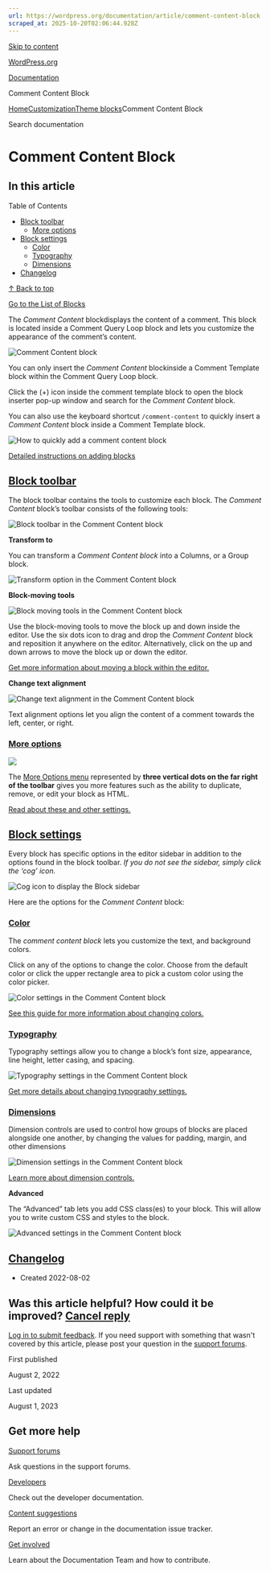 ```yaml
---
url: https://wordpress.org/documentation/article/comment-content-block
scraped_at: 2025-10-20T02:06:44.928Z
---
```


[Skip to content](https://wordpress.org/documentation/article/comment-content-block/#wp--skip-link--target)

[WordPress.org](https://wordpress.org/)

[Documentation](https://wordpress.org/documentation)

Comment Content Block

[Home](https://wordpress.org/documentation)[Customization](https://wordpress.org/documentation/customization/)[Theme blocks](https://wordpress.org/documentation/category/theme-blocks/)Comment Content Block

Search documentation

# Comment Content Block

## In this article

Table of Contents

- [Block toolbar](https://wordpress.org/documentation/article/comment-content-block/#block-toolbar)
  - [More options](https://wordpress.org/documentation/article/comment-content-block/#more-options)
- [Block settings](https://wordpress.org/documentation/article/comment-content-block/#block-settings)
  - [Color](https://wordpress.org/documentation/article/comment-content-block/#color)
  - [Typography](https://wordpress.org/documentation/article/comment-content-block/#typography)
  - [Dimensions](https://wordpress.org/documentation/article/comment-content-block/#dimensions)
- [Changelog](https://wordpress.org/documentation/article/comment-content-block/#changelog)

[↑ Back to top](https://wordpress.org/documentation/article/comment-content-block/#wp--skip-link--target)

[Go to the List of Blocks](https://wordpress.org/documentation/article/blocks/)

The _Comment Content_ blockdisplays the content of a comment. This block is located inside a Comment Query Loop block and lets you customize the appearance of the comment’s content.

![Comment Content block ](https://lh4.googleusercontent.com/gRVTZXXPLxClT3RVGZigJ6WWC46zNET1ksAOcXUBnT0Z3DC4lkedLbmczFHnIR6IF560dQ9BstdJBwGfHon-aYAMx_pAgs-vi-Qsxp7v_85zM6NaGo1kIOkGyjSbwsisfTXJQP1kUp2avO6TQ9XXMQ)

You can only insert the _Comment Content_ blockinside a Comment Template block within the Comment Query Loop block.

Click the (+) icon inside the comment template block to open the block inserter pop-up window and search for the _Comment Content_ block.

You can also use the keyboard shortcut `/comment-content` to quickly insert a _Comment Content_ block inside a Comment Template block.

![How to quickly add a comment content block](https://lh4.googleusercontent.com/LUnzsLp8MFXxxkEfIQOHs_Cojx4HDVjYYOLxqALmBMsm1voVAi4iOuebWxXsfiDyqPafeljB7LXlU2JiMkuy-992rwa189SV2WD3ZcYGUqNBXCcij1OG6KTAO7KZecxdxWbuzhWT9rE-bgn1pb_axQ)

[Detailed instructions on adding blocks](https://wordpress.org/documentation/article/adding-a-new-block/)

## [Block toolbar](https://wordpress.org/documentation/article/comment-content-block/\#block-toolbar)

The block toolbar contains the tools to customize each block. The _Comment Content_ block’s toolbar consists of the following tools:

![Block toolbar in the Comment Content block](https://lh4.googleusercontent.com/l72u01JXFOM9V9tjSKIZknNfKFWVy4cL_bOv1sEo0JnZStNYfQtTc3E9qbEMBniDB8DuvoO9jx4hnN6fpKe0A6sQeQXlApL1H-8iiZsbrlP_RpNyB3PiQQlbf3wiHh4CfZ4LXLX2xjTrrFvvyNbt1w)

**Transform to**

You can transform a _Comment Content block_ into a Columns, or a Group block.

![Transform option in the Comment Content block](https://wordpress.org/documentation/files/2022/08/Screen-Shot-2022-08-02-at-10.18.42-AM.png)

**Block-moving tools**

![Block moving tools in the Comment Content block](https://lh5.googleusercontent.com/QiaaQsKqM6rPaHKRuBHFEAzS6QiqyBpytzh0KMCM6j9a7CKKTu_4lKBkDYKIuEdXExIhCWUy6p-sZegC5ARXyeV2IUtT7hshKaUo4vfrWkp1kDmZptodY_MYsQL33wStuxX2xgDhgeaZwrfeibtXxQ)

Use the block-moving tools to move the block up and down inside the editor. Use the six dots icon to drag and drop the _Comment Content_ block and reposition it anywhere on the editor. Alternatively, click on the up and down arrows to move the block up or down the editor.

[Get more information about moving a block within the editor.](https://wordpress.org/documentation/article/moving-blocks/)

**Change text alignment**

![Change text alignment in the Comment Content block](https://lh3.googleusercontent.com/rVoBlzCsyBk4lvQTSuCuvW91Hww3va24sU3JFcyCKyc34_p5hAoBM7o_e8Bhu34c1ieNjx47qmLXQxNa4jZAFGnF3aQD8obmU1v-Uw-OzYADh8Lb0_NmtpmPgaXK3QG89Z4h3kRBSOo4WcWndr4xcw)

Text alignment options let you align the content of a comment towards the left, center, or right.

### [More options](https://wordpress.org/documentation/article/comment-content-block/\#more-options)

![](https://lh5.googleusercontent.com/dHwOyTZ-Dm3GhxUDu4yugKgKkvW-LJEXxO3_NFxB1BJ1No84KlzwUtuM5Q3Dvf9OuVswDXiixyzG0ee-LEpdjWl5J6yQP147jg-1qEYShvA_l3eKhArLlRpl4ysu5A7weWlX3y6MFMt3NduFF3k00A)

The [More Options menu](https://wordpress.org/documentation/article/more-options) represented by **three vertical dots on the far right of the toolbar** gives you more features such as the ability to duplicate, remove, or edit your block as HTML.

[Read about these and other settings.](https://wordpress.org/documentation/article/more-options/)

## [Block settings](https://wordpress.org/documentation/article/comment-content-block/\#block-settings)

Every block has specific options in the editor sidebar in addition to the options found in the block toolbar. _If you do not see the sidebar, simply click the ‘cog’ icon._

![Cog icon to display the Block sidebar](https://wordpress.org/documentation/files/2022/06/Screen-Shot-2022-06-23-at-9.39.34-AM.png)

Here are the options for the _Comment Content_ block:

### [Color](https://wordpress.org/documentation/article/comment-content-block/\#color)

The _comment content block_ lets you customize the text, and background colors.

Click on any of the options to change the color. Choose from the default color or click the upper rectangle area to pick a custom color using the color picker.

![Color settings in the Comment Content block](https://lh5.googleusercontent.com/8QJvjFgL80IpjB46tPG3W09VtsgAuAOO1oPC5SRIpZebTkAQGOq4_nTQvfjSp8kvFcGk2Uyd_fdjaD0ifDg8g_u6Hi0reTAy-HByp220VMinw6vaj7uHcs-6ayv_zEtNI4rXLWnu6Cbl-uUd0lnhtg)

[See this guide for more information about changing colors.](https://wordpress.org/documentation/article/colors-settings-overview/)

### [Typography](https://wordpress.org/documentation/article/comment-content-block/\#typography)

Typography settings allow you to change a block’s font size, appearance, line height, letter casing, and spacing.

![Typography settings in the Comment Content block](https://lh5.googleusercontent.com/IVdARymD8GeNv8AWii9jC3eNLr9O89rN6qcB6OOc7e98FhaZHGoO3SXrVEFdufLXB8p4AGddCSJNu4QA-FJRcb_jISplkAZAnW7USORNQbtOQ2naXEBqqzO0n_8XM0_r8GIxQqWp7qGS9polVkzFig)

[Get more details about changing typography settings.](https://wordpress.org/documentation/article/typography-settings-overview/)

### [Dimensions](https://wordpress.org/documentation/article/comment-content-block/\#dimensions)

Dimension controls are used to control how groups of blocks are placed alongside one another, by changing the values for padding, margin, and other dimensions

![Dimension settings in the Comment Content block](https://wordpress.org/documentation/files/2022/08/Screen-Shot-2022-08-02-at-10.30.47-AM-1.png)

[Learn more about dimension controls.](https://wordpress.org/documentation/article/dimension-controls-overview/)

**Advanced**

The “Advanced” tab lets you add CSS class(es) to your block. This will allow you to write custom CSS and styles to the block.

![Advanced settings in the Comment Content block](https://lh5.googleusercontent.com/WO7ILUEBf3iROKyBmtFpkPhnI9ZXyGV4pVzBWYoQ8-0JzJb-lE3-kITUoTupym9Dq6u53grUknX186VfaDB_WetsU88hEVujsyyMCwFNXmeDjIzFuCdogQZkNv_STu4yp_sjnPtzqTYJXXIVTSuo0g)

## [Changelog](https://wordpress.org/documentation/article/comment-content-block/\#changelog)

- Created 2022-08-02

## Was this article helpful? How could it be improved? [Cancel reply](https://wordpress.org/documentation/article/comment-content-block/\#respond)

[Log in to submit feedback](https://login.wordpress.org/?redirect_to=https%3A%2F%2Fwordpress.org%2Fdocumentation%2Farticle%2Fcomment-content-block%2F&locale=en_US). If you need support with something that wasn't covered by this article, please post your question in the [support forums](https://wordpress.org/support/forums/).

First published

August 2, 2022

Last updated

August 1, 2023

## Get more help

[Support forums](https://wordpress.org/support/forums/)

Ask questions in the support forums.

[Developers](https://developer.wordpress.org/)

Check out the developer documentation.

[Content suggestions](https://github.com/WordPress/Documentation-Issue-Tracker/issues)

Report an error or change in the documentation issue tracker.

[Get involved](https://make.wordpress.org/docs/)

Learn about the Documentation Team and how to contribute.